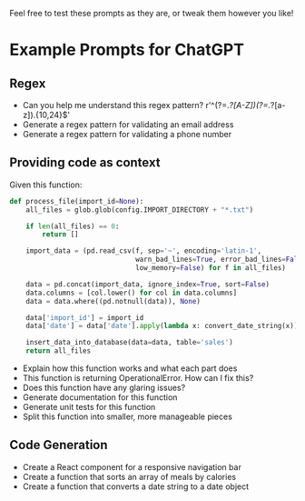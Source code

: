 Feel free to test these prompts as they are, or tweak them however you like!

# Example Prompts for ChatGPT

## Regex

- Can you help me understand this regex pattern? r'^(?=.*?[A-Z])(?=.*?[a-z]).{10,24}$'
- Generate a regex pattern for validating an email address
- Generate a regex pattern for validating a phone number

## Providing code as context

Given this function:
```python
def process_file(import_id=None):
    all_files = glob.glob(config.IMPORT_DIRECTORY + "*.txt")

    if len(all_files) == 0:
        return []

    import_data = (pd.read_csv(f, sep='~', encoding='latin-1',
                               warn_bad_lines=True, error_bad_lines=False,
                               low_memory=False) for f in all_files)

    data = pd.concat(import_data, ignore_index=True, sort=False)
    data.columns = [col.lower() for col in data.columns]
    data = data.where((pd.notnull(data)), None)

    data['import_id'] = import_id
    data['date'] = data['date'].apply(lambda x: convert_date_string(x))

    insert_data_into_database(data=data, table='sales')
    return all_files
```

- Explain how this function works and what each part does
- This function is returning OperationalError. How can I fix this?
- Does this function have any glaring issues?
- Generate documentation for this function
- Generate unit tests for this function
- Split this function into smaller, more manageable pieces

## Code Generation

- Create a React component for a responsive navigation bar
- Create a function that sorts an array of meals by calories
- Create a function that converts a date string to a date object

